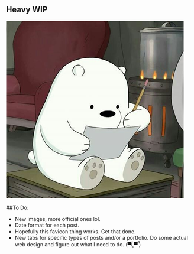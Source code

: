## Heavy WIP

![RIP Image :(](images/icebeardraw.jpg "He do be drawing doe")

##To Do:

- New images, more official ones lol.
- Date format for each post.
- Hopefully this favicon thing works. Get that done.
- New tabs for specific types of posts and/or a portfolio. Do some actual web design and figure out what I need to do.
(▀̿Ĺ̯▀̿ ̿)
